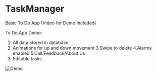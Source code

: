 # TaskManager
Basic To Do App (Video for Demo Included)

To Do App Demo:
1. All data stored in database
2. Animations for up and down movement
3.Swipe to delete
4.Alarms enabled
5.Call/Feedback/About Us
6. Editable tasks

![Demo](/ToDoAppDemo.gif?raw=true "Demo")
